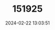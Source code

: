 ---
title: "151925"
category: "Mammillaria hahniana"
draft: false
date: 2024-02-22 13:03:51
languages:
  Spanish; Castilian: ["Viejita"]
---